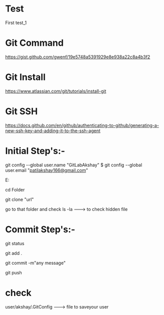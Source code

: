 # Test
First test_1

# Git Command

https://gist.github.com/gwenf/19e5748a5391929e8e938a22c8a4b3f2


# Git Install

https://www.atlassian.com/git/tutorials/install-git

# Git SSH

https://docs.github.com/en/github/authenticating-to-github/generating-a-new-ssh-key-and-adding-it-to-the-ssh-agent

# Initial Step's:-

git config --global user.name "GitLabAkshay" $ git config --global user.email "patilakshay166@gmail.com"

E:

cd Folder

git clone "url"

go to that folder and check
ls -la ---> to check hidden file

# Commit Step's:-

git status

git add .

git commit -m"any message"

git push

# check

user/akshay/.GitConfig ---> file to saveyour user



